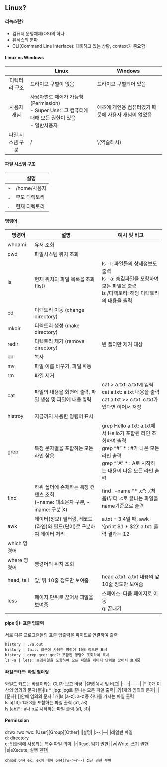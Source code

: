 ## Linux?

#### 리눅스란?
- 컴퓨터 운영체제(OS)의 하나  
- 유닉스의 분파
- CLI(Command Line Interface): 대화하고 있는 상황, context가 중요함

#### Linux vs Windows

|  |Linux|Windows|
|:--:|------------|-----------|
|디렉터리 구조|드라이브 구별이 없음|드라이브 구별되어 있음|
|사용자 개념|사용자별로 제어가 가능함(Permission) <br> - Super User: 그 컴퓨터에 대해 모든 권한이 있음 <br> - 일반사용자|애초에 개인용 컴퓨터였기 때문에 사용자 개념이 없었음|
|파일 시스템 구분| / | \\(역슬래시)|

#### 파일 시스템 구조
||설명|
|--|---|
|~|/home/사용자|
|..|부모 디렉토리|
|.|현재 디렉토리|

#### 명령어

|명령어|설명|예시 및 비고|
|-----|-----|---|
|whoami|유저 조회||
|pwd|파일시스템 위치 조회||
|ls|현재 위치의 파일 목록을 조회 (list)|ls -l: 파일들의 상세정보도 출력 <br> ls -a: 숨김파일을 포함하여 모든 파일을 출력 <br> ls /디렉토리: 해당 디렉토리의 내용을 출력|
|cd|디렉토리 이동 (change directory)||
|mkdir|디렉토리 생성 (make directory)||
|redir|디렉토리 제거 (remove directory)|빈 폴더만 제거 대상|
|cp|복사||
|mv|파일 이름 바꾸기, 파일 이동||
|rm|파일 제거||
|cat|파일의 내용을 화면에 출력, 파일 생성 및 파일에 내용 입력|cat > a.txt: a.txt에 입력 <br> cat a.txt: a.txt 내용을 출력 <br> cat a.txt >> c.txt: c.txt가 있다면 이어서 저장|
|histroy|지금까지 사용한 명령어 표시||
|grep|특정 문자열을 포함하는 모든 라인 찾음|grep Hello a.txt: a.txt에서 Hello가 포함된 라인 조회하여 출력<br>grep “#” * : #가 나온 모든 라인 출력<br>grep “^A” * : A로 시작하는 내용이 나온 모든 라인 출력|
|find|하위 폴더에 존재하는 특정 컨텐츠 조회<br>(-name: 대소문자 구분, -iname: 구분 X)|find . –name “* .c”: .(처음)부터 .c로 끝나는 파일을 name기준으로 출력|
|awk|데이터(정보) 필터링, 레코드(라인)와 필드(단어)로 구분하여 데이터 처리|a.txt = 3 4일 때, awk ‘{print $1 * $2}’ a.txt: 출력 결과는 12|
|which 명령어|||
|where 명령어|명령어의 위치 조회||
|head, tail| 앞, 뒤 10줄 정도만 보여줌|head a.txt: a.txt 내용의 앞 10줄 정도만 보여줌|
|less|페이지 단위로 끊어서 파일을 보여줌|스페이스: 다음 페이지로 이동 <br> q: 끝내기|

#### pipe (|): 표준 입출력
서로 다른 프로그램들의 표준 입출력을 파이프로 연결하여 출력
```
history | ./a.out
history | tail: 최근에 사용한 명령어 10개 정도만 표시
history | grep gcc: gcc가 포함된 명령어 조회하여 표시
ls -a | less: 숨김파일을 포함하여 모든 파일을 페이지 단위로 끊어서 보여줌
```

#### 와일드카드: 파일 필터링
와일드 카드는 바쉘이라는 CLI가 보고 바꿈
||설명|예시 및 비고|
|:--:|--|--|
|* |0개 이상의 임의의 문자(들)|ls * .jpg: jpg로 끝나는 모든 파일 출력|
|?|1개의 임의의 문자||
|[문자]|[]안에 임의의 문자 1개|ls [a-z]: a-z 중 하나를 가지는 파일 출력<br>ls a[13]: 1과 3를 포함하는 파일 출력 (a1, a3)<br>ls [ab]* : a나 b로 시작하는 파일 출력 (a1, b1)|

#### Permission
drwx rwx rwx: [User][Group][Other]
||설명|
|:--:|--|
|d|일반 파일 <br> d: directory <br> c: 입출력에 사용되는 특수 파일 의미|
|r|Read, 읽기 권한|
|w|Write, 쓰기 권한|
|e|eXecute, 실행 권한|

```
chmod 644 ex: ex에 대해 644(rw-r—r--) 접근 권한 부여
```
